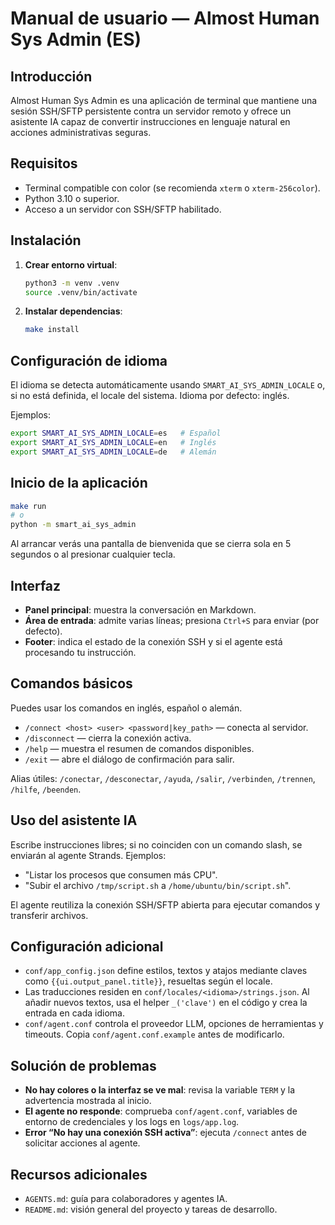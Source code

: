# Manual de usuario — Almost Human Sys Admin (ES)

## Introducción
Almost Human Sys Admin es una aplicación de terminal que mantiene una sesión SSH/SFTP persistente contra un servidor remoto y ofrece un asistente IA capaz de convertir instrucciones en lenguaje natural en acciones administrativas seguras.

## Requisitos
- Terminal compatible con color (se recomienda `xterm` o `xterm-256color`).
- Python 3.10 o superior.
- Acceso a un servidor con SSH/SFTP habilitado.

## Instalación
1. **Crear entorno virtual**:
   ```bash
   python3 -m venv .venv
   source .venv/bin/activate
   ```
2. **Instalar dependencias**:
   ```bash
   make install
   ```

## Configuración de idioma
El idioma se detecta automáticamente usando `SMART_AI_SYS_ADMIN_LOCALE` o, si no está definida, el locale del sistema. Idioma por defecto: inglés.

Ejemplos:
```bash
export SMART_AI_SYS_ADMIN_LOCALE=es   # Español
export SMART_AI_SYS_ADMIN_LOCALE=en   # Inglés
export SMART_AI_SYS_ADMIN_LOCALE=de   # Alemán
```

## Inicio de la aplicación
```bash
make run
# o
python -m smart_ai_sys_admin
```

Al arrancar verás una pantalla de bienvenida que se cierra sola en 5 segundos o al presionar cualquier tecla.

## Interfaz
- **Panel principal**: muestra la conversación en Markdown.
- **Área de entrada**: admite varias líneas; presiona `Ctrl+S` para enviar (por defecto).
- **Footer**: indica el estado de la conexión SSH y si el agente está procesando tu instrucción.

## Comandos básicos
Puedes usar los comandos en inglés, español o alemán.

- `/connect <host> <user> <password|key_path>` — conecta al servidor.
- `/disconnect` — cierra la conexión activa.
- `/help` — muestra el resumen de comandos disponibles.
- `/exit` — abre el diálogo de confirmación para salir.

Alias útiles: `/conectar`, `/desconectar`, `/ayuda`, `/salir`, `/verbinden`, `/trennen`, `/hilfe`, `/beenden`.

## Uso del asistente IA
Escribe instrucciones libres; si no coinciden con un comando slash, se enviarán al agente Strands. Ejemplos:
- "Listar los procesos que consumen más CPU".
- "Subir el archivo `/tmp/script.sh` a `/home/ubuntu/bin/script.sh`".

El agente reutiliza la conexión SSH/SFTP abierta para ejecutar comandos y transferir archivos.

## Configuración adicional
- `conf/app_config.json` define estilos, textos y atajos mediante claves como `{{ui.output_panel.title}}`, resueltas según el locale.
- Las traducciones residen en `conf/locales/<idioma>/strings.json`. Al añadir nuevos textos, usa el helper `_('clave')` en el código y crea la entrada en cada idioma.
- `conf/agent.conf` controla el proveedor LLM, opciones de herramientas y timeouts. Copia `conf/agent.conf.example` antes de modificarlo.

## Solución de problemas
- **No hay colores o la interfaz se ve mal**: revisa la variable `TERM` y la advertencia mostrada al inicio.
- **El agente no responde**: comprueba `conf/agent.conf`, variables de entorno de credenciales y los logs en `logs/app.log`.
- **Error “No hay una conexión SSH activa”**: ejecuta `/connect` antes de solicitar acciones al agente.

## Recursos adicionales
- `AGENTS.md`: guía para colaboradores y agentes IA.
- `README.md`: visión general del proyecto y tareas de desarrollo.
